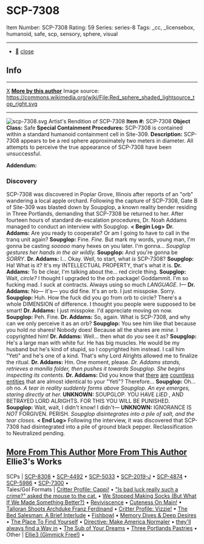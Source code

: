 # SCP-7308
Item Number: SCP-7308
Rating: 59
Series: series-8
Tags: _cc, _licensebox, humanoid, safe, scp, sensory, sphere, visual

---

  * [](javascript:;)
[close](javascript:;)
## Info
* * *
[X](javascript:;)
**[More by this author](http://www.scp-wiki.net/ellie3-gimmick-free)**
Image source: <https://commons.wikimedia.org/wiki/File:Red_sphere_shaded_lightsource_top_right.svg>
* * *

![scp-7308.svg](http://scp-wiki.wikidot.com/local--files/scp-7308/scp-7308.svg)
Artist's Rendition of SCP-7308
**Item #:** SCP-7308
**Object Class:** Safe
**Special Containment Procedures:** SCP-7308 is contained within a standard humanoid containment cell in Site-309.
**Description:** SCP-7308 appears to be a red sphere approximately two meters in diameter. All attempts to perceive the true appearance of SCP-7308 have been unsuccessful.
  
  
  
**Addendum:**
### Discovery
SCP-7308 was discovered in Poplar Grove, Illinois after reports of an "orb" wandering a local apple orchard. Following the capture of SCP-7308, Gate B of Site-309 was blasted down by Soupglop, a known reality bender residing in Three Portlands, demanding that SCP-7308 be returned to her.
After fourteen hours of standard de-escalation procedures, Dr. Noah Addams managed to conduct an interview with Soupglop.
**< Begin Log>**
**Dr. Addams:** Are you ready to cooperate? Or am I going to have to call in the tranq unit again?
**Soupglop:** Fine. _Fine._ But mark my words, young man, I'm gonna be casting _sooooo_ many hexes on you later. I'm gonna…
_Soupglop gestures her hands in the air wildly._
**Soupglop:** And you're gonna be _SORRY_.
**Dr. Addams:** I… Okay. Well, to start, what _is_ SCP-7308?
**Soupglop:** Ha! What is it? It's my INTELLECTUAL PROPERTY, that's what it is.
**Dr. Addams:** To be clear, I'm talking about the… red circle thing.
**Soupglop:** Wait, _circle?_ I thought I upgraded to the _orb_ package! Goddammit. I'm so fucking mad. I suck at contracts. Always using so much _LANGUAGE_. I—
**Dr. Addams:** No— it's— you did fine. It's an orb. I just misspoke. Sorry.
**Soupglop:** Huh. How the fuck did you go from orb to circle? There's a whole DIMENSION of difference. I thought you people were supposed to be smart!
**Dr. Addams:** I just misspoke. I'd appreciate moving on now.
**Soupglop:** Peh. Fine.
**Dr. Addams:** So, again. What is SCP-7308, and why can we only perceive it as an orb?
**Soupglop:** You see him like that because you hold _no_ shares! Nobody does! Because all the shares are _mine._ I copyrighted him!
**Dr. Addams:** Well… then what do _you_ see it as?
**Soupglop:** He's a large man with white fur. He has big muscles. He would be my husband but he's kind of stupid, so I copyrighted him instead. I call him "Yeti" and he's one of a kind. That's why Lord Alrights allowed me to finalize the ritual.
**Dr. Addams:** Hm. One moment, please.
_Dr. Addams stands, retrieves a manilla folder, then pushes it towards Soupglop. She begins inspecting its contents._
**Dr. Addams:** Did you know that [there](https://en.wikipedia.org/wiki/Yeti) [are](https://scp-wiki.wikidot.com/scp-6453) [countless](https://scp-wiki.wikidot.com/scp-1529) [entities](https://scp-wiki.wikidot.com/scp-1000) that are almost identical to your "Yeti"? Therefore…
**Soupglop:** Oh… oh no.
_A tear in reality suddenly forms above Soupglop. An eye emerges, staring directly at her._
**UNKNOWN:** SOUPGLOP. YOU HAVE _LIED_ , AND BETRAYED LORD ALRIGHTS. FOR THIS YOU WILL BE PUNISHED.
**Soupglop:** Wait, wait, I didn't know! I didn't—
**UNKNOWN:** IGNORANCE IS _NOT_ FORGIVEN. PERISH.
_Soupglop disintegrates into a pile of salt, and the tear closes._
**< End Log>**
Following the interview, it was discovered that SCP-7308 had disintegrated into a pile of ground black pepper. Reclassification to Neutralized pending.
  

[More From This Author](javascript:;)
[More From This Author](javascript:;)
Ellie3's Works  
---  
SCPs |  [SCP-8308](/scp-8308) • [SCP-4492](/scp-4492) • [SCP-5033](/scp-5033) • [SCP-2019-J](/scp-2019-j) • [SCP-4874](/scp-4874) • [SCP-5986](/scp-5986) • [SCP-7300](/scp-7300) •  
Tales/GoI Formats |  [Critter Profile: Cappi!](/critter-profile-cappi) • ["Is bad luck really such a crime?" asked the mouse to the cat.](/is-bad-luck-really-such-a-crime) • [We Stopped Making Socks (But What If We Made Something Better?)](/we-stopped-making-socks-cornelius) • [Reviviscence](/reviviscence) • [Cuteness On Main!](/cuteness-on-main) • [Talloran Shoots Archduke Franz Ferdinand](/talloran-shoots-archduke-franz-ferdinand) • [Critter Profile: Vizzie!](/critter-profile-vizzie) • [The Bed Salesman: A Brief Interlude](/the-bed-salesman) • [Fishbowl](/fishbowl) • [Memory Dives & Deep Desires](/memory-dives-deep-desires) • [The Place To Find Yourself](/the-place-to-find-yourself) • [Directive: Make America Normaler](/make-america-normaler) • [they'll always find a Way in](/they-ll-always-find-a-way-in) • [The Sub of Your Dreams](/the-sub-of-your-beep) • [Three Portlands Pastries](/three-portlands-pastries) •  
Other |  [Ellie3 (Gimmick Free!)](/ellie3-gimmick-free) •  
  